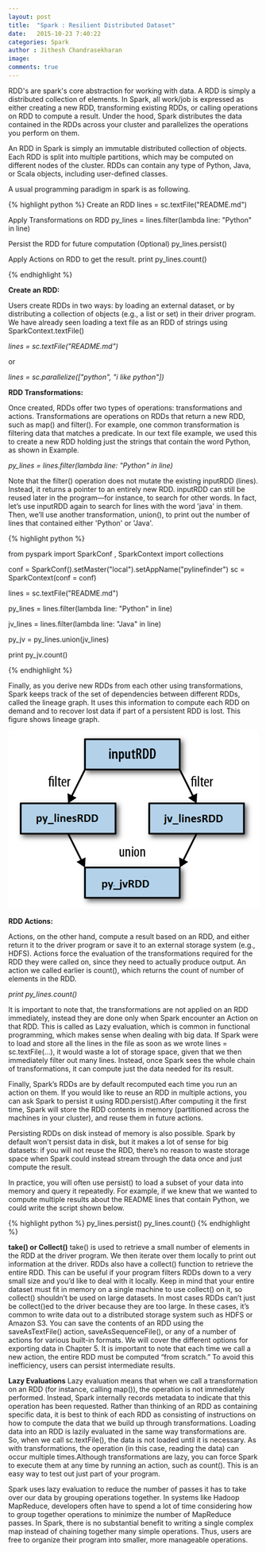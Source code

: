 ```yaml
---
layout: post
title:  "Spark : Resilient Distributed Dataset"
date:   2015-10-23 7:40:22
categories: Spark
author : Jithesh Chandrasekharan
image: 
comments: true
---
```


RDD's are spark's core abstraction for working with data. A RDD is simply a distributed collection of elements. In Spark, all work/job is expressed as either creating a new RDD, transforming existing RDDs, or calling operations on RDD to compute a result. Under the hood, Spark distributes the data contained in the RDDs across your cluster and parallelizes the operations you perform on them.

An RDD in Spark is simply an immutable distributed collection of objects. Each RDD is split into multiple partitions, which may be computed on different nodes of the cluster. RDDs can contain any type of Python, Java, or Scala objects, including user-defined classes. 

A usual programming paradigm in spark is as following.

{% highlight python %}
Create an RDD 
	lines = sc.textFile("README.md")

Apply Transformations on RDD
	py_lines = lines.filter(lambda line: "Python" in line)

Persist the RDD for future computation (Optional)
	py_lines.persist()

Apply Actions on RDD to get the result.
	print py_lines.count()

{% endhighlight %}

**Create an RDD:**

Users create RDDs in two ways: by loading an external dataset, or by distributing a collection of objects (e.g., a list or set) in their driver program. We have already seen loading a text file as an RDD of strings using SparkContext.textFile()

*lines = sc.textFile("README.md")*

or

*lines = sc.parallelize(["python", "i like python"])*


**RDD Transformations:**

Once created, RDDs offer two types of operations: transformations and actions. Transformations are operations on RDDs that return a new RDD, such as map() and filter(). For example, one common transformation is filtering data that matches a predicate. In our text file example, we used this to create a new RDD holding just the strings that contain the word Python, as shown in Example.

*py_lines = lines.filter(lambda line: "Python" in line)*

Note that the filter() operation does not mutate the existing inputRDD (lines). Instead, it returns a pointer to an entirely new RDD. inputRDD can still be reused later in the program—for instance, to search for other words. In fact, let’s use inputRDD again to search for lines with the word 'java' in them. Then, we’ll use another transformation, union(), to print out the number of lines that contained either 'Python' or 'Java'.

{% highlight python %}

from pyspark import SparkConf , SparkContext
import collections

conf = SparkConf().setMaster("local").setAppName("pylinefinder")
sc = SparkContext(conf = conf)

lines = sc.textFile("README.md")

py_lines = lines.filter(lambda line: "Python" in line)

jv_lines = lines.filter(lambda line: "Java" in line)

py_jv = py_lines.union(jv_lines)

print py_jv.count()

{% endhighlight %}

Finally, as you derive new RDDs from each other using transformations, Spark keeps track of the set of dependencies between different RDDs, called the lineage graph. It uses this information to compute each RDD on demand and to recover lost data if part of a persistent RDD is lost. This figure shows lineage graph.

![Spark Download](/img/lineage.png)

**RDD Actions:**

Actions, on the other hand, compute a result based on an RDD, and either return it to the driver program or save it to an external storage system (e.g., HDFS). Actions force the evaluation of the transformations required for the RDD they were called on, since they need to actually produce output. An action we called earlier is count(), which returns the count of number of elements in the RDD.

*print py_lines.count()*

It is important to note that, the transformations are not applied on an RDD immediately, instead they are done only when Spark encounter an Action on that RDD. This is called as Lazy evaluation, which is common in functional programming, which makes sense when dealing with big data. If Spark were to load and store all the lines in the file as soon as we wrote lines = sc.textFile(...), it would waste a lot of storage space, given that we then immediately filter out many lines. Instead, once Spark sees the whole chain of transformations, it can compute just the data needed for its result.

Finally, Spark’s RDDs are by default recomputed each time you run an action on them. If you would like to reuse an RDD in multiple actions, you can ask Spark to persist it using RDD.persist().After computing it the first time, Spark will store the RDD contents in memory (partitioned across the machines in your cluster), and reuse them in future actions.

Persisting RDDs on disk instead of memory is also possible. Spark by default won't persist data in disk, but it makes a lot of sense for big datasets: if you will not reuse the RDD, there’s no reason to waste storage space when Spark could instead stream through the data once and just compute the result.

In practice, you will often use persist() to load a subset of your data into memory and query it repeatedly. For example, if we knew that we wanted to compute multiple results about the README lines that contain Python, we could write the script shown below.

{% highlight python %}
py_lines.persist()
py_lines.count()
{% endhighlight %}

**take() or Collect()**
take() is used to retrieve a small number of elements in the RDD at the driver program. We then iterate over them locally to print out information at the driver. RDDs also have a collect() function to retrieve the entire RDD. This can be useful if your program filters RDDs down to a very small size and you’d like to deal with it locally. Keep in mind that your entire dataset must fit in memory on a single machine to use collect() on it, so collect() shouldn’t be used on large datasets.
In most cases RDDs can’t just be collect()ed to the driver because they are too large. In these cases, it’s common to write data out to a distributed storage system such as HDFS or Amazon S3. You can save the contents of an RDD using the saveAsTextFile() action, saveAsSequenceFile(), or any of a number of actions for various built-in formats. We will cover the different options for exporting data in Chapter 5.
It is important to note that each time we call a new action, the entire RDD must be computed “from scratch.” To avoid this inefficiency, users can persist intermediate results.

**Lazy Evaluations**
Lazy evaluation means that when we call a transformation on an RDD (for instance, calling map()), the operation is not immediately performed. Instead, Spark internally records metadata to indicate that this operation has been requested. Rather than thinking of an RDD as containing specific data, it is best to think of each RDD as consisting of instructions on how to compute the data that we build up through transformations. Loading data into an RDD is lazily evaluated in the same way transformations are. So, when we call sc.textFile(), the data is not loaded until it is necessary. As with transformations, the operation (in this case, reading the data) can occur multiple times.Although transformations are lazy, you can force Spark to execute them at any time by running an action, such as count(). This is an easy way to test out just part of your program.

Spark uses lazy evaluation to reduce the number of passes it has to take over our data by grouping operations together. In systems like Hadoop MapReduce, developers often have to spend a lot of time considering how to group together operations to minimize the number of MapReduce passes. In Spark, there is no substantial benefit to writing a single complex map instead of chaining together many simple operations. Thus, users are free to organize their program into smaller, more manageable operations.